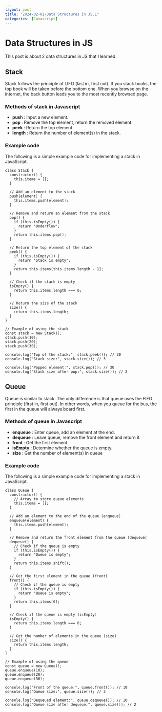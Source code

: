 ```yaml
---
layout: post
title: "2024-02-01-Data Structures in JS.1"
categories: [Javascript]
---
```



# Data Structures in JS

 This post is about 2 data structures in JS that I learned. 

## Stack
Stack follows the principle of LIFO (last in, first out). If you stack books, the top book will be taken before the bottom one. When you browse on the internet, the back button leads you to the most recently browsed page.

### Methods of stack in Javascript

- **push** : Input a new element.
- **pop** : Remove the top element, return the removed element.
- **peek** : Return the top element.
- **length** : Return the number of element(s) in the stack.


### Example code
The following is a simple example code for implementing a stack in JavaScript.

```
class Stack {
  constructor() {
    this.items = [];
  }

  // Add an element to the stack
  push(element) {
    this.items.push(element);
  }

  // Remove and return an element from the stack
  pop() {
    if (this.isEmpty()) {
      return "Underflow";
    }
    return this.items.pop();
  }

  // Return the top element of the stack
  peek() {
    if (this.isEmpty()) {
      return "Stack is empty";
    }
    return this.items[this.items.length - 1];
  }

  // Check if the stack is empty
  isEmpty() {
    return this.items.length === 0;
  }

  // Return the size of the stack
  size() {
    return this.items.length;
  }
}

// Example of using the stack
const stack = new Stack();
stack.push(10);
stack.push(20);
stack.push(30);

console.log("Top of the stack:", stack.peek()); // 30
console.log("Stack size:", stack.size()); // 3

console.log("Popped element:", stack.pop()); // 30
console.log("Stack size after pop:", stack.size()); // 2
```


## Queue
Queue is similar to stack. The only difference is that queue uses the FIFO principle (first in, first out). In other words, when you queue for the bus, the first in the queue will always board first.

### Methods of queue in Javascript
- **enqueue** : Enter queue, add an element at the end.
- **dequeue** : Leave queue, remove the front element and return it.
- **front** : Get the first element.
- **isEmpty** : Determine whether the queue is empty.
- **size** : Get the number of element(s) in queue

### Example code
The following is a simple example code for implementing a stack in JavaScript.

```
class Queue {
  constructor() {
    // Array to store queue elements
    this.items = [];
  }

  // Add an element to the end of the queue (enqueue)
  enqueue(element) {
    this.items.push(element);
  }

  // Remove and return the front element from the queue (dequeue)
  dequeue() {
    // Check if the queue is empty
    if (this.isEmpty()) {
      return "Queue is empty";
    }
    return this.items.shift();
  }

  // Get the first element in the queue (front)
  front() {
    // Check if the queue is empty
    if (this.isEmpty()) {
      return "Queue is empty";
    }
    return this.items[0];
  }

  // Check if the queue is empty (isEmpty)
  isEmpty() {
    return this.items.length === 0;
  }

  // Get the number of elements in the queue (size)
  size() {
    return this.items.length;
  }
}

// Example of using the queue
const queue = new Queue();
queue.enqueue(10);
queue.enqueue(20);
queue.enqueue(30);

console.log("Front of the queue:", queue.front()); // 10
console.log("Queue size:", queue.size()); // 3

console.log("Dequeued element:", queue.dequeue()); // 10
console.log("Queue size after dequeue:", queue.size()); // 2
```